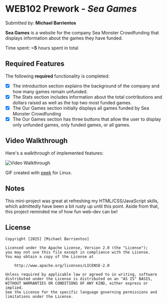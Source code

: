 # WEB102 Prework - *Sea Games*

Submitted by: **Michael Barrientos**

**Sea Games** is a website for the company Sea Monster Crowdfunding that displays information about the games they have funded.

Time spent: **~5** hours spent in total

## Required Features

The following **required** functionality is completed:

* [x] The introduction section explains the background of the company and how many games remain unfunded.
* [x] The Stats section includes information about the total contributions and dollars raised as well as the top two most funded games.
* [x] The Our Games section initially displays all games funded by Sea Monster Crowdfunding
* [x] The Our Games section has three buttons that allow the user to display only unfunded games, only funded games, or all games.

## Video Walkthrough

Here's a walkthrough of implemented features:

<img src='./assets/website_demo.gif' title='Video Walkthrough' width='' alt='Video Walkthrough' />

GIF created with [peek](https://github.com/phw/peek) for Linux.

## Notes

This mini-project was great at refreshing my HTML/CSS/JavaScript skills, which admittedly have been a bit rusty up until
this point. Aside from that, this project reminded me of how fun web-dev can be!

## License

    Copyright [2025] [Michael Barrientos]

    Licensed under the Apache License, Version 2.0 (the "License");
    you may not use this file except in compliance with the License.
    You may obtain a copy of the License at

        http://www.apache.org/licenses/LICENSE-2.0

    Unless required by applicable law or agreed to in writing, software
    distributed under the License is distributed on an "AS IS" BASIS,
    WITHOUT WARRANTIES OR CONDITIONS OF ANY KIND, either express or implied.
    See the License for the specific language governing permissions and
    limitations under the License.
